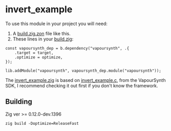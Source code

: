 # invert_example

To use this module in your project you will need:
1. A [build.zig.zon](/build.zig.zon) file like this.
2. These lines in your [build.zig](/build.zig):

```zig
const vapoursynth_dep = b.dependency("vapoursynth", .{
    .target = target,
    .optimize = optimize,
});

lib.addModule("vapoursynth", vapoursynth_dep.module("vapoursynth"));
```

The [invert_example.zig](/src/invert_example.zig) is based on [invert_example.c](https://github.com/vapoursynth/vapoursynth/blob/master/sdk/invert_example.c), from the VapourSynth SDK, I recommend checking it out first if you don't know the framework.

## Building
Zig ver >= 0.12.0-dev.1396

``zig build -Doptimize=ReleaseFast``
